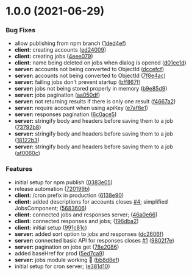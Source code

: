 # 1.0.0 (2021-06-29)


### Bug Fixes

* allow publishing from npm branch ([1ded4ef](https://github.com/Jaspero/cron-server/commit/1ded4ef60308fb82f18573eb72a4616403a059f3))
* **client:** creating accounts ([ed24009](https://github.com/Jaspero/cron-server/commit/ed24009b68abcd1297c1cacbf519ec444ccc7c1d))
* **client:** creating jobs ([4eee079](https://github.com/Jaspero/cron-server/commit/4eee07936d383991d151e615eb4a9c90292a51cf))
* **client:** name being deleted on jobs when dialog is opened ([d01ee1d](https://github.com/Jaspero/cron-server/commit/d01ee1df8cb0f38fa2ed4d88bde929566c4c293b))
* **server:** accounts not being converted to ObjectId ([dccefcf](https://github.com/Jaspero/cron-server/commit/dccefcfeffa17aa3a0a08396b1632c306dbfdc40))
* **server:** accounts not being converted to ObjectId ([7f8e4ac](https://github.com/Jaspero/cron-server/commit/7f8e4ac22006388690b75a5e658fd271050ffe33))
* **server:** failing jobs don't prevent startup ([bff867f](https://github.com/Jaspero/cron-server/commit/bff867f9b807933b260fa0c7ae881cf014a58e04))
* **server:** jobs not being stored properly in memory ([b9e85d9](https://github.com/Jaspero/cron-server/commit/b9e85d94517c605c680dafa2ed5dd88439b4957a))
* **server:** jobs pagination ([aa050df](https://github.com/Jaspero/cron-server/commit/aa050df21c0fe6ccdf9af4a66687167886319dc5))
* **server:** not returning results if there is only one result ([f4667a2](https://github.com/Jaspero/cron-server/commit/f4667a2b3ea5a259eb46ec09f4874085729a5d8c))
* **server:** require account when using apiKey ([e7af8e1](https://github.com/Jaspero/cron-server/commit/e7af8e1f3d1ba55c930e2bfc3958cc6722da1d03))
* **server:** responses pagination ([6c0ace5](https://github.com/Jaspero/cron-server/commit/6c0ace5f100282f4742739736da277cbda7da977))
* **server:** stringify body and headers before saving them to a job ([73792b8](https://github.com/Jaspero/cron-server/commit/73792b83e2cf0cb87c24ab21159e4a298c2c7ab3))
* **server:** stringify body and headers before saving them to a job ([18122b3](https://github.com/Jaspero/cron-server/commit/18122b365b4298fb88ae50b17175482bfbcb9ab0))
* **server:** stringify body and headers before saving them to a job ([af0060c](https://github.com/Jaspero/cron-server/commit/af0060c8250eccffbd37cbcab50c083bc5c0d61c))


### Features

* initial setup for npm publish ([0383e05](https://github.com/Jaspero/cron-server/commit/0383e050108d4a087cf21ff26cb0e7caa1533053))
* release automation ([720199b](https://github.com/Jaspero/cron-server/commit/720199b2a8d4b23e50483cadd97958e3caa191ae))
* **client:** /cron prefix in production ([6138e90](https://github.com/Jaspero/cron-server/commit/6138e90b47e51aca22bc0a1d07f35ee5c54fb59a))
* **client:** added descriptions for accounts closes [#4](https://github.com/Jaspero/cron-server/issues/4); simplified JobsComponent; ([5683606](https://github.com/Jaspero/cron-server/commit/56836069b83fc44031e36f0e12c30590a605f5aa))
* **client:** connected jobs and responses server; ([46a0e66](https://github.com/Jaspero/cron-server/commit/46a0e668f50f73d30f833a6272a12f5d1843e767))
* **client:** connected responses and jobs; ([196dba2](https://github.com/Jaspero/cron-server/commit/196dba275fb3ec9abeb3ab2e3b3abe7cc284b279))
* **client:** initial setup ([991c81c](https://github.com/Jaspero/cron-server/commit/991c81c99762aeb786d22c39910ee4c47636ef43))
* **server:** added sort option to jobs and responses ([dc2606f](https://github.com/Jaspero/cron-server/commit/dc2606fba8758cbac15630930a781912217c66d3))
* **server:** connected basic API for responses closes [#1](https://github.com/Jaspero/cron-server/issues/1) ([9802f7e](https://github.com/Jaspero/cron-server/commit/9802f7eb438324c3f0ba49295c291099c87384de))
* **server:** pagination on jobs get ([78e2086](https://github.com/Jaspero/cron-server/commit/78e2086209280a083dfa8029479ec3d40776038f))
* added baseHref for prod ([5ed7ca9](https://github.com/Jaspero/cron-server/commit/5ed7ca9ba97864ed49004b3f722de18a63e381dc))
* **server:** jobs module working :tada: ([bb8d8ef](https://github.com/Jaspero/cron-server/commit/bb8d8ef8ada6e6fc3b01687a3738848221a393a2))
* initial setup for cron server; ([e381d10](https://github.com/Jaspero/cron-server/commit/e381d10ac12e39dfc612589336b00390df3dab77))
